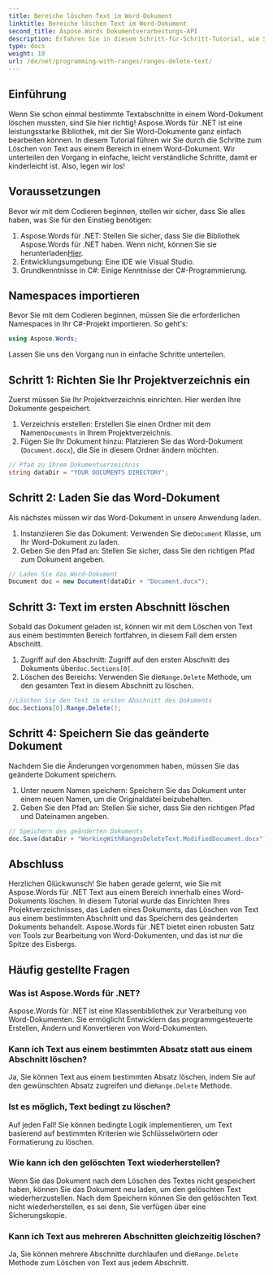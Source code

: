 ```yaml
---
title: Bereiche löschen Text im Word-Dokument
linktitle: Bereiche löschen Text im Word-Dokument
second_title: Aspose.Words Dokumentverarbeitungs-API
description: Erfahren Sie in diesem Schritt-für-Schritt-Tutorial, wie Sie mit Aspose.Words für .NET Text aus einem Bereich in einem Word-Dokument löschen. Perfekt für C#-Entwickler.
type: docs
weight: 10
url: /de/net/programming-with-ranges/ranges-delete-text/
---
```

## Einführung

Wenn Sie schon einmal bestimmte Textabschnitte in einem Word-Dokument löschen mussten, sind Sie hier richtig! Aspose.Words für .NET ist eine leistungsstarke Bibliothek, mit der Sie Word-Dokumente ganz einfach bearbeiten können. In diesem Tutorial führen wir Sie durch die Schritte zum Löschen von Text aus einem Bereich in einem Word-Dokument. Wir unterteilen den Vorgang in einfache, leicht verständliche Schritte, damit er kinderleicht ist. Also, legen wir los!

## Voraussetzungen

Bevor wir mit dem Codieren beginnen, stellen wir sicher, dass Sie alles haben, was Sie für den Einstieg benötigen:

1.  Aspose.Words für .NET: Stellen Sie sicher, dass Sie die Bibliothek Aspose.Words für .NET haben. Wenn nicht, können Sie sie herunterladen[Hier](https://releases.aspose.com/words/net/).
2. Entwicklungsumgebung: Eine IDE wie Visual Studio.
3. Grundkenntnisse in C#: Einige Kenntnisse der C#-Programmierung.

## Namespaces importieren

Bevor Sie mit dem Codieren beginnen, müssen Sie die erforderlichen Namespaces in Ihr C#-Projekt importieren. So geht's:

```csharp
using Aspose.Words;
```

Lassen Sie uns den Vorgang nun in einfache Schritte unterteilen.

## Schritt 1: Richten Sie Ihr Projektverzeichnis ein

Zuerst müssen Sie Ihr Projektverzeichnis einrichten. Hier werden Ihre Dokumente gespeichert.

1.  Verzeichnis erstellen: Erstellen Sie einen Ordner mit dem Namen`Documents` in Ihrem Projektverzeichnis.
2. Fügen Sie Ihr Dokument hinzu: Platzieren Sie das Word-Dokument (`Document.docx`), die Sie in diesem Ordner ändern möchten.

```csharp
// Pfad zu Ihrem Dokumentverzeichnis
string dataDir = "YOUR DOCUMENTS DIRECTORY";
```

## Schritt 2: Laden Sie das Word-Dokument

Als nächstes müssen wir das Word-Dokument in unsere Anwendung laden.

1.  Instanziieren Sie das Dokument: Verwenden Sie die`Document` Klasse, um Ihr Word-Dokument zu laden.
2. Geben Sie den Pfad an: Stellen Sie sicher, dass Sie den richtigen Pfad zum Dokument angeben.

```csharp
// Laden Sie das Word-Dokument
Document doc = new Document(dataDir + "Document.docx");
```

## Schritt 3: Text im ersten Abschnitt löschen

Sobald das Dokument geladen ist, können wir mit dem Löschen von Text aus einem bestimmten Bereich fortfahren, in diesem Fall dem ersten Abschnitt.

1.  Zugriff auf den Abschnitt: Zugriff auf den ersten Abschnitt des Dokuments über`doc.Sections[0]`.
2.  Löschen des Bereichs: Verwenden Sie die`Range.Delete` Methode, um den gesamten Text in diesem Abschnitt zu löschen.

```csharp
//Löschen Sie den Text im ersten Abschnitt des Dokuments
doc.Sections[0].Range.Delete();
```

## Schritt 4: Speichern Sie das geänderte Dokument

Nachdem Sie die Änderungen vorgenommen haben, müssen Sie das geänderte Dokument speichern.

1. Unter neuem Namen speichern: Speichern Sie das Dokument unter einem neuen Namen, um die Originaldatei beizubehalten.
2. Geben Sie den Pfad an: Stellen Sie sicher, dass Sie den richtigen Pfad und Dateinamen angeben.

```csharp
// Speichern des geänderten Dokuments
doc.Save(dataDir + "WorkingWithRangesDeleteText.ModifiedDocument.docx");
```

## Abschluss

Herzlichen Glückwunsch! Sie haben gerade gelernt, wie Sie mit Aspose.Words für .NET Text aus einem Bereich innerhalb eines Word-Dokuments löschen. In diesem Tutorial wurde das Einrichten Ihres Projektverzeichnisses, das Laden eines Dokuments, das Löschen von Text aus einem bestimmten Abschnitt und das Speichern des geänderten Dokuments behandelt. Aspose.Words für .NET bietet einen robusten Satz von Tools zur Bearbeitung von Word-Dokumenten, und das ist nur die Spitze des Eisbergs.

## Häufig gestellte Fragen

### Was ist Aspose.Words für .NET?

Aspose.Words für .NET ist eine Klassenbibliothek zur Verarbeitung von Word-Dokumenten. Sie ermöglicht Entwicklern das programmgesteuerte Erstellen, Ändern und Konvertieren von Word-Dokumenten.

### Kann ich Text aus einem bestimmten Absatz statt aus einem Abschnitt löschen?

Ja, Sie können Text aus einem bestimmten Absatz löschen, indem Sie auf den gewünschten Absatz zugreifen und die`Range.Delete` Methode.

### Ist es möglich, Text bedingt zu löschen?

Auf jeden Fall! Sie können bedingte Logik implementieren, um Text basierend auf bestimmten Kriterien wie Schlüsselwörtern oder Formatierung zu löschen.

### Wie kann ich den gelöschten Text wiederherstellen?

Wenn Sie das Dokument nach dem Löschen des Textes nicht gespeichert haben, können Sie das Dokument neu laden, um den gelöschten Text wiederherzustellen. Nach dem Speichern können Sie den gelöschten Text nicht wiederherstellen, es sei denn, Sie verfügen über eine Sicherungskopie.

### Kann ich Text aus mehreren Abschnitten gleichzeitig löschen?

 Ja, Sie können mehrere Abschnitte durchlaufen und die`Range.Delete` Methode zum Löschen von Text aus jedem Abschnitt.
